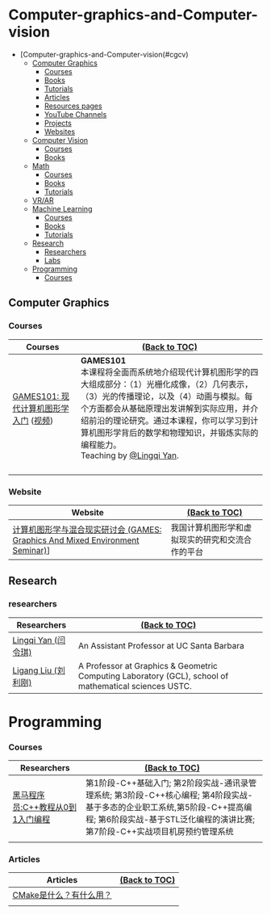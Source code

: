 # <span id="cgcv"> Computer-graphics-and-Computer-vision</span>


- [Computer-graphics-and-Computer-vision(#cgcv)
  - [Computer Graphics](#cg)
    - [Courses](#cg-courses)
    - [Books](#cg-books)
    - [Tutorials](#cg-tutorials)
    - [Articles](#cg-articles)
    - [Resources pages](#cg-resources)
    - [YouTube Channels](#cg-youtube)
    - [Projects](#cg-projects)
    - [Websites](#cg-websites)
  - [Computer Vision](#cv)
    - [Courses](#cv-courses)
    - [Books](#cg-books)
  - [Math](#math)
    - [Courses](#math-courses)
    - [Books](#math-books)
    - [Tutorials](#math-tutorials) 
  - [VR/AR](#vrar)
  - [Machine Learning](#ml)
    - [Courses](#ml-courses)
    - [Books](#ml-books)
    - [Tutorials](#ml-turorials)
  - [Research](#research)
    - [Researchers](#research-researchers)
    - [Labs](#research-labs)
  - [Programming](#pro)
    - [Courses](#pro-courses)
## <span id="cg">Computer Graphics</span>
### <span id="cg-courses"> Courses</span>
| Courses                                                      | [(Back to TOC)](#cgcv)                                        |
| ------------------------------------------------------------ | ------------------------------------------------------------ |
| [GAMES101: 现代计算机图形学入门](https://sites.cs.ucsb.edu/~lingqi/teaching/games101.html) ([视频](https://www.bilibili.com/video/BV1X7411F744?from=search&seid=2910698734624946149))| **GAMES101**<br>本课程将全面而系统地介绍现代计算机图形学的四大组成部分：（1）光栅化成像，（2）几何表示，（3）光的传播理论，以及（4）动画与模拟。每个方面都会从基础原理出发讲解到实际应用，并介绍前沿的理论研究。通过本课程，你可以学习到计算机图形学背后的数学和物理知识，并锻炼实际的编程能力。<br>Teaching by [@Lingqi Yan](https://sites.cs.ucsb.edu/~lingqi/). |
| | |
| | |
| | |
| | |

### <span id="cg-website "> Website </span>
| Website                                                   | [(Back to TOC)](#cgcv)                                        |
| ------------------------------------------------------------ | ------------------------------------------------------------ |
|[计算机图形学与混合现实研讨会 (GAMES: Graphics And Mixed Environment Seminar)](http://games-cn.org/about-games/)] | 我国计算机图形学和虚拟现实的研究和交流合作的平台|

## <span id="research">Research</span>
### <span id="research-researchers"> researchers</span>
| Researchers                                               | [(Back to TOC)](#cgcv)                                        |
| ------------------------------------------------------------ | ------------------------------------------------------------ |
| [Lingqi Yan (闫令琪)](http://www.cs.ucsb.edu/~lingqi/?tdsourcetag=s_pctim_aiomsg#bio) | An Assistant Professor at UC Santa Barbara                   |
| [Ligang Liu (刘利刚)](http://staff.ustc.edu.cn/~lgliu/)      | A Professor at Graphics & Geometric Computing Laboratory (GCL), school of mathematical sciences USTC. |

# <span id="pro">Programming</span>
### <span id="pro-courses"> Courses</span>
| Researchers                                               | [(Back to TOC)](#cgcv)                                        |
| ------------------------------------------------------------ | ------------------------------------------------------------ |
| [黑马程序员:C++教程从0到1入门编程](https://www.bilibili.com/video/BV1et411b73Z) | 第1阶段-C++基础入门; 第2阶段实战-通讯录管理系统; 第3阶段-C++核心编程; 第4阶段实战-基于多态的企业职工系统,第5阶段-C++提高编程; 第6阶段实战-基于STL泛化编程的演讲比赛; 第7阶段-C++实战项目机房预约管理系统                  |
| |  |
### <span id="pro-art"> Articles</span>
| Articles                                                     | [(Back to TOC)](#cgcv)                                        |
| ------------------------------------------------------------ | ------------------------------------------------------------ |
| [CMake是什么？有什么用？](https://blog.csdn.net/Torres_10/article/details/80371425) |                   |
| |  |
